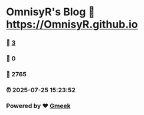 # OmnisyR's Blog :link: https://OmnisyR.github.io 
### :page_facing_up: [3](https://OmnisyR.github.io/tag.html) 
### :speech_balloon: 0 
### :hibiscus: 2765 
### :alarm_clock: 2025-07-25 15:23:52 
### Powered by :heart: [Gmeek](https://github.com/Meekdai/Gmeek)
